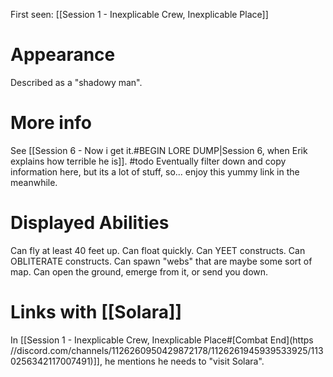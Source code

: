First seen: [[Session 1 - Inexplicable Crew, Inexplicable Place]]

# Appearance

Described as a "shadowy man".

# More info

See [[Session 6 - Now i get it.#BEGIN LORE DUMP|Session 6, when Erik explains how terrible he is]]. #todo Eventually filter down and copy information here, but its a lot of stuff, so... enjoy this yummy link in the meanwhile.

# Displayed Abilities

Can fly at least 40 feet up.
Can float quickly.
Can YEET constructs.
Can OBLITERATE constructs.
Can spawn "webs" that are maybe some sort of map.
Can open the ground, emerge from it, or send you down.

# Links with [[Solara]]

In [[Session 1 - Inexplicable Crew, Inexplicable Place#[Combat End](https //discord.com/channels/1126260950429872178/1126261945939533925/1130256342117007491)]], he mentions he needs to "visit Solara".
